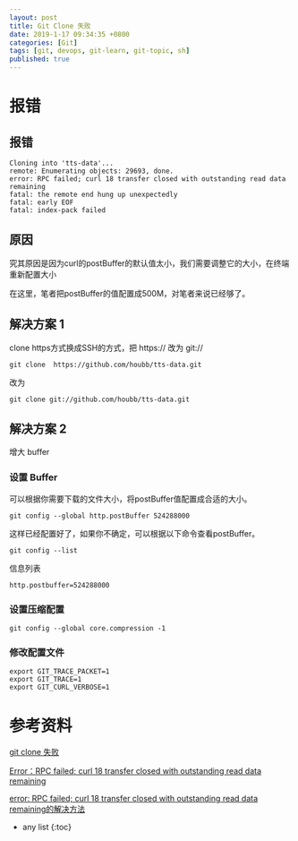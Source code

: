 ```yaml
---
layout: post
title: Git Clone 失败
date: 2019-1-17 09:34:35 +0800
categories: [Git]
tags: [git, devops, git-learn, git-topic, sh]
published: true
---
```


# 报错

## 报错

```
Cloning into 'tts-data'...
remote: Enumerating objects: 29693, done.
error: RPC failed; curl 18 transfer closed with outstanding read data remaining
fatal: the remote end hung up unexpectedly
fatal: early EOF
fatal: index-pack failed
```

## 原因

究其原因是因为curl的postBuffer的默认值太小，我们需要调整它的大小，在终端重新配置大小

在这里，笔者把postBuffer的值配置成500M，对笔者来说已经够了。


## 解决方案 1

clone https方式换成SSH的方式，把 https:// 改为 git://

```
git clone  https://github.com/houbb/tts-data.git
```

改为

```
git clone git://github.com/houbb/tts-data.git
```

## 解决方案 2

增大 buffer

### 设置 Buffer

可以根据你需要下载的文件大小，将postBuffer值配置成合适的大小。

```
git config --global http.postBuffer 524288000
```

这样已经配置好了，如果你不确定，可以根据以下命令查看postBuffer。

```
git config --list
```

信息列表

```
http.postbuffer=524288000
```

### 设置压缩配置

```
git config --global core.compression -1 
```

### 修改配置文件

```
export GIT_TRACE_PACKET=1
export GIT_TRACE=1
export GIT_CURL_VERBOSE=1
```

# 参考资料

[git clone 失败](https://blog.csdn.net/dzhongjie/article/details/81152983)

[Error：RPC failed; curl 18 transfer closed with outstanding read data remaining](https://blog.csdn.net/wangxiandou/article/details/91344763)

[error: RPC failed; curl 18 transfer closed with outstanding read data remaining的解决方法](https://blog.csdn.net/ainizaitianyahai/article/details/104487403/)

* any list
{:toc}

